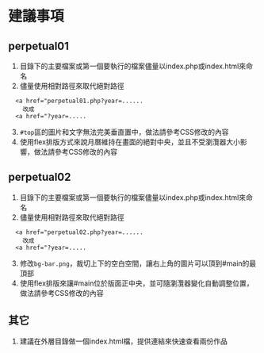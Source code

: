 # 建議事項
## perpetual01
1. 目錄下的主要檔案或第一個要執行的檔案儘量以index.php或index.html來命名
2. 儘量使用相對路徑來取代絕對路徑
```
  <a href="perpetual01.php?year=......
    改成
  <a href="?year=.....
```
3. `#top`區的圖片和文字無法完美垂直置中，做法請參考CSS修改的內容
4. 使用flex排版方式來說月曆維持在畫面的絕對中央，並且不受瀏灠器大小影響，做法請參考CSS修改的內容

## perpetual02
1. 目錄下的主要檔案或第一個要執行的檔案儘量以index.php或index.html來命名
2. 儘量使用相對路徑來取代絕對路徑
```
  <a href="perpetual02.php?year=......
    改成
  <a href="?year=.....
```
3. 修改`bg-bar.png`，裁切上下的空白空間，讓右上角的圖片可以頂到#main的最頂部
4. 使用flex排版來讓#main位於版面正中央，並可隨瀏灠器變化自動調整位置，做法請參考CSS修改的內容

## 其它
1. 建議在外層目錄做一個index.html檔，提供連結來快速查看兩份作品